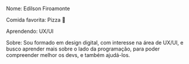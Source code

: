 Nome: Edilson Firoamonte

Comida favorita: Pizza :pizza:

Aprendendo: UX/UI

Sobre: Sou formado em design digital, com interesse na área de UX/UI, e busco aprender mais sobre o lado da programação, para poder compreender melhor os devs, e também ajudá-los.